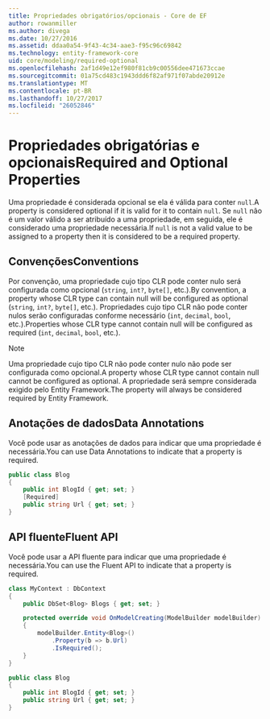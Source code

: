 ```yaml
---
title: Propriedades obrigatórios/opcionais - Core de EF
author: rowanmiller
ms.author: divega
ms.date: 10/27/2016
ms.assetid: ddaa0a54-9f43-4c34-aae3-f95c96c69842
ms.technology: entity-framework-core
uid: core/modeling/required-optional
ms.openlocfilehash: 2af1d49e12ef980f81cb9c00556dee471673ccae
ms.sourcegitcommit: 01a75cd483c1943ddd6f82af971f07abde20912e
ms.translationtype: MT
ms.contentlocale: pt-BR
ms.lasthandoff: 10/27/2017
ms.locfileid: "26052846"
---
```

# <a name="required-and-optional-properties"></a><span data-ttu-id="c1a59-102">Propriedades obrigatórias e opcionais</span><span class="sxs-lookup"><span data-stu-id="c1a59-102">Required and Optional Properties</span></span>

<span data-ttu-id="c1a59-103">Uma propriedade é considerada opcional se ela é válida para conter `null`.</span><span class="sxs-lookup"><span data-stu-id="c1a59-103">A property is considered optional if it is valid for it to contain `null`.</span></span> <span data-ttu-id="c1a59-104">Se `null` não é um valor válido a ser atribuído a uma propriedade, em seguida, ele é considerado uma propriedade necessária.</span><span class="sxs-lookup"><span data-stu-id="c1a59-104">If `null` is not a valid value to be assigned to a property then it is considered to be a required property.</span></span>

## <a name="conventions"></a><span data-ttu-id="c1a59-105">Convenções</span><span class="sxs-lookup"><span data-stu-id="c1a59-105">Conventions</span></span>

<span data-ttu-id="c1a59-106">Por convenção, uma propriedade cujo tipo CLR pode conter nulo será configurada como opcional (`string`, `int?`, `byte[]`, etc.).</span><span class="sxs-lookup"><span data-stu-id="c1a59-106">By convention, a property whose CLR type can contain null will be configured as optional (`string`, `int?`, `byte[]`, etc.).</span></span> <span data-ttu-id="c1a59-107">Propriedades cujo tipo CLR não pode conter nulos serão configuradas conforme necessário (`int`, `decimal`, `bool`, etc.).</span><span class="sxs-lookup"><span data-stu-id="c1a59-107">Properties whose CLR type cannot contain null will be configured as required (`int`, `decimal`, `bool`, etc.).</span></span>

> [!NOTE]  
> <span data-ttu-id="c1a59-108">Uma propriedade cujo tipo CLR não pode conter nulo não pode ser configurada como opcional.</span><span class="sxs-lookup"><span data-stu-id="c1a59-108">A property whose CLR type cannot contain null cannot be configured as optional.</span></span> <span data-ttu-id="c1a59-109">A propriedade será sempre considerada exigido pelo Entity Framework.</span><span class="sxs-lookup"><span data-stu-id="c1a59-109">The property will always be considered required by Entity Framework.</span></span>

## <a name="data-annotations"></a><span data-ttu-id="c1a59-110">Anotações de dados</span><span class="sxs-lookup"><span data-stu-id="c1a59-110">Data Annotations</span></span>

<span data-ttu-id="c1a59-111">Você pode usar as anotações de dados para indicar que uma propriedade é necessária.</span><span class="sxs-lookup"><span data-stu-id="c1a59-111">You can use Data Annotations to indicate that a property is required.</span></span>

<!-- [!code-csharp[Main](samples/core/Modeling/DataAnnotations/Samples/Required.cs?highlight=4)] -->
``` csharp
public class Blog
{
    public int BlogId { get; set; }
    [Required]
    public string Url { get; set; }
}
```

## <a name="fluent-api"></a><span data-ttu-id="c1a59-112">API fluente</span><span class="sxs-lookup"><span data-stu-id="c1a59-112">Fluent API</span></span>

<span data-ttu-id="c1a59-113">Você pode usar a API fluente para indicar que uma propriedade é necessária.</span><span class="sxs-lookup"><span data-stu-id="c1a59-113">You can use the Fluent API to indicate that a property is required.</span></span>

<!-- [!code-csharp[Main](samples/core/Modeling/FluentAPI/Samples/Required.cs?highlight=7,8,9)] -->
``` csharp
class MyContext : DbContext
{
    public DbSet<Blog> Blogs { get; set; }

    protected override void OnModelCreating(ModelBuilder modelBuilder)
    {
        modelBuilder.Entity<Blog>()
            .Property(b => b.Url)
            .IsRequired();
    }
}

public class Blog
{
    public int BlogId { get; set; }
    public string Url { get; set; }
}
```
